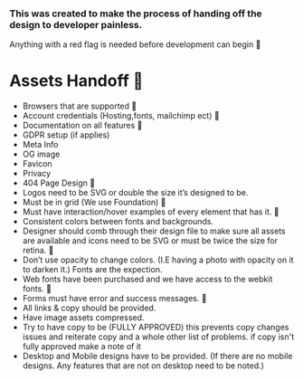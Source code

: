 ### This was created to make the process of handing off the design to developer painless.

Anything with a red flag is needed before development can begin 🚩

# Assets Handoff  🚦
- Browsers that are supported 🚩 
- Account credentials (Hosting,fonts, mailchimp ect)  🚩
- Documentation on all features 🚩
- GDPR setup (if applies)
- Meta Info
- OG image
- Favicon
- Privacy 
- 404 Page Design 🚩
- Logos need to be SVG or double the size it’s designed to be. 
- Must be in grid (We use Foundation) 🚩 
- Must have interaction/hover examples of every element that has it. 🚩 
- Consistent colors between fonts and backgrounds.
- Designer should comb through their design file to make sure all assets are available and icons need to be SVG or must be twice the size for retina. 🚩
- Don’t use opacity to change colors. (I.E having a photo with opacity on it to darken it.) Fonts are the expection.
- Web fonts have been purchased and we have access to the webkit fonts. 🚩 
- Forms must have error and success messages. 🚩 
- All links & copy should be provided.
- Have image assets compressed. 
- Try to have copy to be (FULLY APPROVED) this prevents copy changes issues and reiterate copy and a whole other list of problems. if copy isn't fully approved make a note of it
- Desktop and Mobile designs have to be provided. (If there are no mobile designs. Any features that are not on desktop need to be noted.) 
